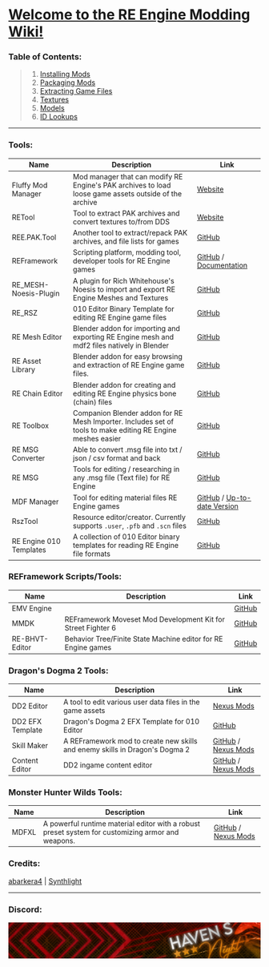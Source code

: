 # [Welcome to the RE Engine Modding Wiki!](https://github.com/Havens-Night/REEngine-Modding-Documentation/wiki)

### Table of Contents:
> 1. [Installing Mods](https://github.com/Havens-Night/REEngine-Modding-Documentation/wiki/Installing-Mods)
> 1. [Packaging Mods](https://github.com/Havens-Night/REEngine-Modding-Documentation/wiki/Packaging-Mods)
> 1. [Extracting Game Files](https://github.com/Havens-Night/REEngine-Modding-Documentation/wiki/Extracting-Game-Files)
> 1. [Textures](https://github.com/Havens-Night/REEngine-Modding-Documentation/wiki/Textures)
> 1. [Models](https://github.com/Havens-Night/REEngine-Modding-Documentation/wiki/Models)
> 1. [ID Lookups](https://github.com/Havens-Night/REEngine-Modding-Documentation/wiki/ID-Lookups)
***

### Tools:
| Name | Description | Link |
| --------  | ------------------- | --------------------- |
| Fluffy Mod Manager | Mod manager that can modify RE Engine's PAK archives to load loose game assets outside of the archive | [Website](https://www.fluffyquack.com/) |
| RETool | Tool to extract PAK archives and convert textures to/from DDS | [Website](https://www.fluffyquack.com/) |
| REE.PAK.Tool | Another tool to extract/repack PAK archives, and file lists for games | [GitHub](https://github.com/Ekey/REE.PAK.Tool) |
| REFramework | Scripting platform, modding tool, developer tools for RE Engine games | [GitHub](https://github.com/praydog/REFramework) / [Documentation](https://cursey.github.io/reframework-book/) |
| RE_MESH-Noesis-Plugin | A plugin for Rich Whitehouse's Noesis to import and export RE Engine Meshes and Textures | [GitHub](https://github.com/alphazolam/fmt_RE_MESH-Noesis-Plugin)
| RE_RSZ | 010 Editor Binary Template for editing RE Engine game files | [GitHub](https://github.com/alphazolam/RE_RSZ)
| RE Mesh Editor | Blender addon for importing and exporting RE Engine mesh and mdf2 files natively in Blender | [GitHub](https://github.com/NSACloud/RE-Mesh-Editor)
| RE Asset Library | Blender addon for easy browsing and extraction of RE Engine game files. | [GitHub](https://github.com/NSACloud/RE-Asset-Library)
| RE Chain Editor | Blender addon for creating and editing RE Engine physics bone (chain) files | [GitHub](https://github.com/NSACloud/RE-Chain-Editor)
| RE Toolbox | Companion Blender addon for RE Mesh Importer. Includes set of tools to make editing RE Engine meshes easier | [GitHub](https://github.com/NSACloud/RE-Toolbox)
| RE MSG Converter | Able to convert .msg file into txt / json / csv format and back | [GitHub](https://github.com/dtlnor/REMSG_Converter)
| RE MSG | Tools for editing / researching in any .msg file (Text file) for RE Engine | [GitHub](https://github.com/dtlnor/RE_MSG)
| MDF Manager | Tool for editing material files RE Engine games | [GitHub](https://github.com/Silvris/MDF-Manager) / [Up-to-date Version](https://github.com/SilverEzredes/MDF-Manager_RE4R)
| RszTool | Resource editor/creator. Currently supports `.user`, `.pfb` and `.scn` files  | [GitHub](https://github.com/czastack/RszTool)
| RE Engine 010 Templates | A collection of 010 Editor binary templates for reading RE Engine file formats  | [GitHub](https://github.com/alphazolam/RE-Engine-010-Templates)

### REFramework Scripts/Tools:
| Name | Description | Link |
| --------  | ------------------- | --------------------- |
| EMV Engine | | [GitHub](https://github.com/alphazolam/EMV-Engine)
| MMDK | REFramework Moveset Mod Development Kit for Street Fighter 6  | [GitHub](https://github.com/alphazolam/MMDK)
| RE-BHVT-Editor | Behavior Tree/Finite State Machine editor for RE Engine games  | [GitHub](https://github.com/praydog/RE-BHVT-Editor)

### Dragon's Dogma 2 Tools:
| Name | Description | Link |
| --------  | ------------------- | --------------------- |
| DD2 Editor | A tool to edit various user data files in the game assets | [Nexus Mods](https://www.nexusmods.com/dragonsdogma2/mods/522)
| DD2 EFX Template | Dragon's Dogma 2 EFX Template for 010 Editor | [GitHub](https://github.com/ZippoIG/DD2-EFX-Template)
| Skill Maker | A REFramework mod to create new skills and enemy skills in Dragon's Dogma 2 | [GitHub](https://github.com/alphazolam/Skill-Maker) / [Nexus Mods](https://www.nexusmods.com/dragonsdogma2/mods/691)
| Content Editor | DD2 ingame content editor | [GitHub](https://github.com/kagenocookie/dd2-content-editor) / [Nexus Mods](https://www.nexusmods.com/dragonsdogma2/mods/1031)

### Monster Hunter Wilds Tools:
| Name | Description | Link |
| --------  | ------------------- | --------------------- |
| MDFXL | A powerful runtime material editor with a robust preset system for customizing armor and weapons. | [GitHub](https://github.com/SilverEzredes/MDF-XL) / [Nexus Mods](https://www.nexusmods.com/monsterhunterwilds/mods/125)

### Credits:
[abarkera4](https://github.com/abarkera4) | [Synthlight](https://github.com/Synthlight)

***
### Discord:
[<img src="https://github.com/Havens-Night/.github/blob/main/MHBranding/MH_Banner_1400x200.png">](https://discord.gg/9Vr2SJ3)
